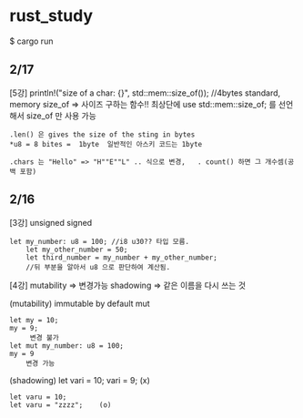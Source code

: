 # rust_study
$ cargo run

## 2/17
[5강]
    println!("size of a char: {}", std::mem::size_of<char>()); //4bytes
        standard, memory 
        size_of => 사이즈 구하는 함수!!
        최상단에 use std::mem::size_of; 를 선언해서  size_of 만 사용 가능

    .len() 은 gives the size of the sting in bytes
    *u8 = 8 bites =  1byte  일반적인 아스키 코드는 1byte

    .chars 는 "Hello" => "H""E""L" .. 식으로 변경,   . count() 하면 그 개수셈(공백 포함)
## 2/16
[3강]
    unsigned
    signed 

    let my_number: u8 = 100; //i8 u30?? 타입 모름.
        let my_other_number = 50;
        let third_number = my_number + my_other_number;
        //뒤 부분을 알아서 u8 으로 판단하여 계산됨.

[4강]
    mutability => 변경가능
    shadowing => 같은 이름을 다시 쓰는 것

(mutability)
    immutable by default
    mut

    let my = 10;
    my = 9;  
         변경 불가
    let mut my_number: u8 = 100; 
    my = 9
        변경 가능
(shadowing)
    let vari = 10;
    vari = 9;      (x)

    let varu = 10;
    let varu = "zzzz";    (o)
